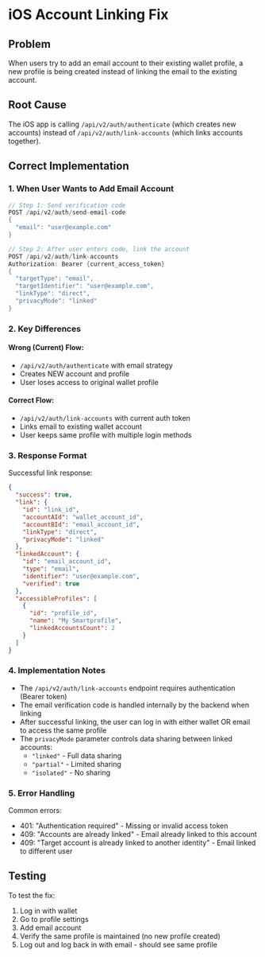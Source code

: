 # iOS Account Linking Fix

## Problem
When users try to add an email account to their existing wallet profile, a new profile is being created instead of linking the email to the existing account.

## Root Cause
The iOS app is calling `/api/v2/auth/authenticate` (which creates new accounts) instead of `/api/v2/auth/link-accounts` (which links accounts together).

## Correct Implementation

### 1. When User Wants to Add Email Account

```swift
// Step 1: Send verification code
POST /api/v2/auth/send-email-code
{
  "email": "user@example.com"
}

// Step 2: After user enters code, link the account
POST /api/v2/auth/link-accounts
Authorization: Bearer {current_access_token}
{
  "targetType": "email",
  "targetIdentifier": "user@example.com",
  "linkType": "direct",
  "privacyMode": "linked"
}
```

### 2. Key Differences

#### Wrong (Current) Flow:
- `/api/v2/auth/authenticate` with email strategy
- Creates NEW account and profile
- User loses access to original wallet profile

#### Correct Flow:
- `/api/v2/auth/link-accounts` with current auth token
- Links email to existing wallet account
- User keeps same profile with multiple login methods

### 3. Response Format

Successful link response:
```json
{
  "success": true,
  "link": {
    "id": "link_id",
    "accountAId": "wallet_account_id",
    "accountBId": "email_account_id",
    "linkType": "direct",
    "privacyMode": "linked"
  },
  "linkedAccount": {
    "id": "email_account_id",
    "type": "email",
    "identifier": "user@example.com",
    "verified": true
  },
  "accessibleProfiles": [
    {
      "id": "profile_id",
      "name": "My Smartprofile",
      "linkedAccountsCount": 2
    }
  ]
}
```

### 4. Implementation Notes

- The `/api/v2/auth/link-accounts` endpoint requires authentication (Bearer token)
- The email verification code is handled internally by the backend when linking
- After successful linking, the user can log in with either wallet OR email to access the same profile
- The `privacyMode` parameter controls data sharing between linked accounts:
  - `"linked"` - Full data sharing
  - `"partial"` - Limited sharing
  - `"isolated"` - No sharing

### 5. Error Handling

Common errors:
- 401: "Authentication required" - Missing or invalid access token
- 409: "Accounts are already linked" - Email already linked to this account
- 409: "Target account is already linked to another identity" - Email linked to different user

## Testing

To test the fix:
1. Log in with wallet
2. Go to profile settings
3. Add email account
4. Verify the same profile is maintained (no new profile created)
5. Log out and log back in with email - should see same profile